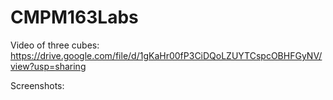 # CMPM163Labs

Video of three cubes:
https://drive.google.com/file/d/1gKaHr00fP3CiDQoLZUYTCspcOBHFGyNV/view?usp=sharing

Screenshots:
